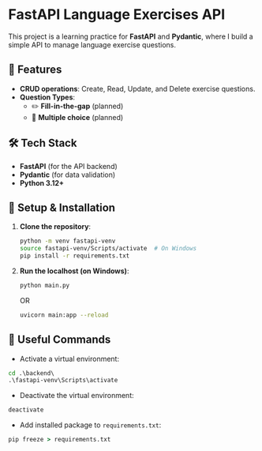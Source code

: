 # FastAPI Language Exercises API

This project is a learning practice for **FastAPI** and **Pydantic**, where I build a simple API to manage language exercise questions.

## 🚀 Features
- **CRUD operations**: Create, Read, Update, and Delete exercise questions.
- **Question Types**:
  - ✏️ **Fill-in-the-gap** (planned)
  - 🔘 **Multiple choice** (planned)

## 🛠 Tech Stack
- **FastAPI** (for the API backend)
- **Pydantic** (for data validation)
- **Python 3.12+**

## 🔧 Setup & Installation
1. **Clone the repository**:
   ```sh
   python -m venv fastapi-venv
   source fastapi-venv/Scripts/activate  # On Windows
   pip install -r requirements.txt
   ```
1. **Run the localhost (on Windows)**:
   ```sh
   python main.py
   ```
   OR
   ```sh
   uvicorn main:app --reload
   ```

## 🔧 Useful Commands
- Activate a virtual environment:
```cmd
cd .\backend\
.\fastapi-venv\Scripts\activate 
```

- Deactivate the virtual environment:
```cmd
deactivate
```

- Add installed package to `requirements.txt`:
```cmd
pip freeze > requirements.txt
```
